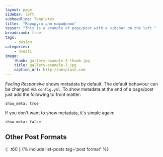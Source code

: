 ```yaml
---
layout: page
sidebar: left
subheadline: Templates
title:  "Маршруты для марафонов"
teaser: "This is a example of page/post with a sidebar on the left."
breadcrumb: true
tags:
    - design
categories:
    - dvesti
image:
    thumb: gallery-example-3-thumb.jpg
    title: gallery-example-3.jpg
    caption_url: http://unsplash.com
---
```

*Feeling Responsive* shows metadata by default. The default behaviour can be changed via `config.yml`. To show metadata at the end of a page/post just add the following to front matter:
<!--more-->

~~~
show_meta: true
~~~

If you don't want to show metadata, it's simple again:

~~~
show_meta: false
~~~


## Other Post Formats
{: .t60 }
{% include list-posts tag='post format' %}

